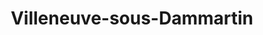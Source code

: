---
title: Villeneuve-sous-Dammartin
url: /villeneuve-sous-dammartin/
latitude: 49.033
longitude: 2.636
---